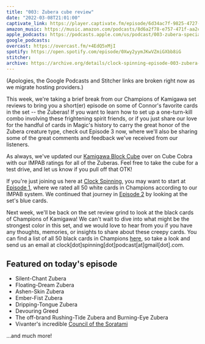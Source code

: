 ```yaml
---
title: "003: Zubera cube review"
date: "2022-03-08T21:01:00"
captivate_link: https://player.captivate.fm/episode/6d34ac7f-9825-4727-80cd-1e2745904abc
amazon_music: https://music.amazon.com/podcasts/8d6a2f78-e757-471f-aa2c-47afe84c72db/episodes/791f1bf4-ce92-4a15-8291-448cd2720fd3/clock-spinning-003-zubera-special
apple_podcasts: https://podcasts.apple.com/us/podcast/003-zubera-special/id1611106302?i=1000553391646
google_podcasts: 
overcast: https://overcast.fm/+4EdQ5xMjI
spotify: https://open.spotify.com/episode/0Xwy2yymJKwVZmiGXbb8iG
stitcher: 
archive: https://archive.org/details/clock-spinning-episode-003-zubera-micro-episode
---
```


(Apologies, the Google Podcasts and Stitcher links are broken right now as we migrate hosting providers.)

This week, we're taking a brief break from our Champions of Kamigawa set reviews to bring you a short(er) episode on some of Connor's favorite cards in the set -- the Zuberas! If you want to learn how to set up a one-turn-kill combo involving these frightening spirit friends, or if you just share our love for the handful of cards in Magic's history to carry the great honor of the Zubera creature type, check out Episode 3 now, where we'll also be sharing some of the great comments and feedback we've received from our listeners.

As always, we've updated our [Kamigawa Block Cube](https://cubecobra.com/cube/overview/clock-spinning-chk) over on Cube Cobra with our IMPAB ratings for all of the Zuberas. Feel free to take the cube for a test drive, and let us know if you pull off that OTK!

If you're just joining us here at [Clock Spinning](https://clockspinning.com/about), you may want to start at [Episode 1](https://clockspinning.com/episode-1-white-champions-of-kamigawa/), where we rated all 50 white cards in Champions according to our IMPAB system. We continued that journey in [Episode 2](https://clockspinning.com/episode-2-blue-champions-of-kamigawa/) by looking at the set's blue cards.

Next week, we'll be back on the set review grind to look at the black cards of Champions of Kamigawa! We can't wait to dive into what might be the strongest color in this set, and we would love to hear from you if you have any thoughts, memories, or insights to share about these creepy cards. You can find a list of all 50 black cards in Champions [here](https://scryfall.com/search?as=grid&order=name&q=color%3DB+set%3Achk), so take a look and send us an email at clock[dot]spinning[dot]podcast[at]gmail[dot].com.

## Featured on today's episode

- Silent-Chant Zubera
- Floating-Dream Zubera
- Ashen-Skin Zubera
- Ember-Fist Zubera
- Dripping-Tongue Zubera
- Devouring Greed
- The off-brand Rushing-Tide Zubera and Burning-Eye Zubera
- Vivanter's incredible [Council of the Soratami](https://i.imgur.com/s9cr1Je.png)

...and much more!

